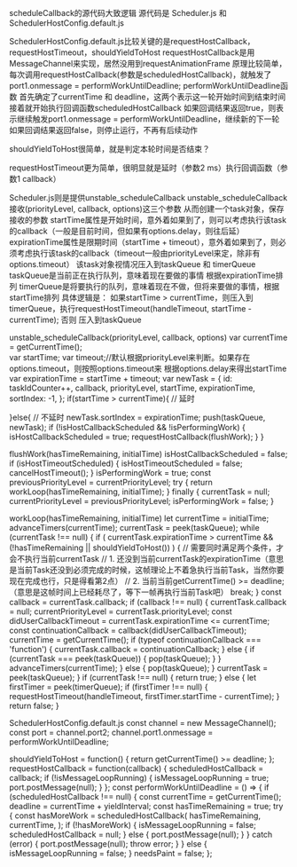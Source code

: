 scheduleCallback的源代码大致逻辑
源代码是 Scheduler.js 和 SchedulerHostConfig.default.js

SchedulerHostConfig.default.js比较关键的是requestHostCallback，requestHostTimeout，shouldYieldToHost
requestHostCallback是用MessageChannel来实现，居然没用到requestAnimationFrame
原理比较简单，每次调用requestHostCallback(参数是scheduledHostCallback)，就触发了port1.onmessage = performWorkUntilDeadline;
performWorkUntilDeadline函数 首先确定了currentTime 和 deadline，这两个表示这一轮开始时间到结束时间
接着就开始执行回调函数scheduledHostCallback
如果回调结果返回true，则表示继续触发port1.onmessage = performWorkUntilDeadline，继续新的下一轮
如果回调结果返回false，则停止运行，不再有后续动作

shouldYieldToHost很简单，就是判定本轮时间是否结束？

requestHostTimeout更为简单，很明显就是延时（参数2 ms）执行回调函数（参数1 callback）

Scheduler.js则是提供unstable_scheduleCallback
unstable_scheduleCallback 接收(priorityLevel, callback, options)这三个参数
从而创建一个task对象，保存接收的参数
 startTime属性是开始时间，意外着如果到了，则可以考虑执行该task的callback（一般是目前时间，但如果有options.delay，则往后延）
 expirationTime属性是限期时间（startTime + timeout），意外着如果到了，则必须考虑执行该task的callback（timeout一般由priorityLevel来定，除非有options.timeout）
该task对象视情况压入到taskQueue 和 timerQueue
taskQueue是当前正在执行队列，意味着现在要做的事情 根据expirationTime排列
timerQueue是将要执行的队列，意味着现在不做，但将来要做的事情，根据startTime排列
具体逻辑是：
如果startTime > currentTime，则压入到timerQueue，执行requestHostTimeout(handleTimeout, startTime - currentTime);
否则 压入到taskQueue


unstable_scheduleCallback(priorityLevel, callback, options)
  var currentTime = getCurrentTime();  
  var startTime;
  var timeout;//默认根据priorityLevel来判断。如果存在options.timeout，则按照options.timeout来
  根据options.delay来得出startTime
  var expirationTime = startTime + timeout;
  var newTask = {
    id: taskIdCounter++,
    callback,
    priorityLevel,
    startTime,
    expirationTime,
    sortIndex: -1,
  };
  if(startTime > currentTime){
    // 延时
    
  }else{
    // 不延时
    newTask.sortIndex = expirationTime;
    push(taskQueue, newTask);
    if (!isHostCallbackScheduled && !isPerformingWork) {
      isHostCallbackScheduled = true;
      requestHostCallback(flushWork);
    }
  }

flushWork(hasTimeRemaining, initialTime)
  isHostCallbackScheduled = false;
  if (isHostTimeoutScheduled) {
    isHostTimeoutScheduled = false;
    cancelHostTimeout();
  }
  isPerformingWork = true;
  const previousPriorityLevel = currentPriorityLevel;
  try {
    return workLoop(hasTimeRemaining, initialTime);
  } finally {
    currentTask = null;
    currentPriorityLevel = previousPriorityLevel;
    isPerformingWork = false;
  }

workLoop(hasTimeRemaining, initialTime)
  let currentTime = initialTime;
  advanceTimers(currentTime);
  currentTask = peek(taskQueue);
  while (currentTask !== null) {
    if (
      currentTask.expirationTime > currentTime &&
      (!hasTimeRemaining || shouldYieldToHost())
    ) {
      // 需要同时满足两个条件，才会不执行当前currentTask
      // 1. 还没到当前currentTask的expirationTime（意思是当前Task还没到必须完成的时候，这帧理论上不着急执行当前Task，当然你要现在完成也行，只是得看第2点）
      // 2. 当前当前getCurrentTime() >= deadline;（意思是这帧时间上已经耗尽了，等下一帧再执行当前Task吧）
      break;
    }
    const callback = currentTask.callback;
    if (callback !== null) {
      currentTask.callback = null;
      currentPriorityLevel = currentTask.priorityLevel;
      const didUserCallbackTimeout = currentTask.expirationTime <= currentTime;
      const continuationCallback = callback(didUserCallbackTimeout);
      currentTime = getCurrentTime();
      if (typeof continuationCallback === 'function') {
        currentTask.callback = continuationCallback;
      } else {
        if (currentTask === peek(taskQueue)) {
          pop(taskQueue);
        }
      }
      advanceTimers(currentTime);
    } else {
      pop(taskQueue);
    }
    currentTask = peek(taskQueue);
  }
  if (currentTask !== null) {
    return true;
  } else {
    let firstTimer = peek(timerQueue);
    if (firstTimer !== null) {
      requestHostTimeout(handleTimeout, firstTimer.startTime - currentTime);
    }
    return false;
  }

SchedulerHostConfig.default.js
const channel = new MessageChannel();
const port = channel.port2;
channel.port1.onmessage = performWorkUntilDeadline;

shouldYieldToHost = function() {
  return getCurrentTime() >= deadline;
};
requestHostCallback = function(callback) {
  scheduledHostCallback = callback;
  if (!isMessageLoopRunning) {
    isMessageLoopRunning = true;
    port.postMessage(null);
  }
};
const performWorkUntilDeadline = () => {
  if (scheduledHostCallback !== null) {
    const currentTime = getCurrentTime();
    deadline = currentTime + yieldInterval;
    const hasTimeRemaining = true;
    try {
      const hasMoreWork = scheduledHostCallback(
        hasTimeRemaining,
        currentTime,
      );
      if (!hasMoreWork) {
        isMessageLoopRunning = false;
        scheduledHostCallback = null;
      } else {
        port.postMessage(null);
      }
    } catch (error) {
      port.postMessage(null);
      throw error;
    }
  } else {
    isMessageLoopRunning = false;
  }
  needsPaint = false;
};


